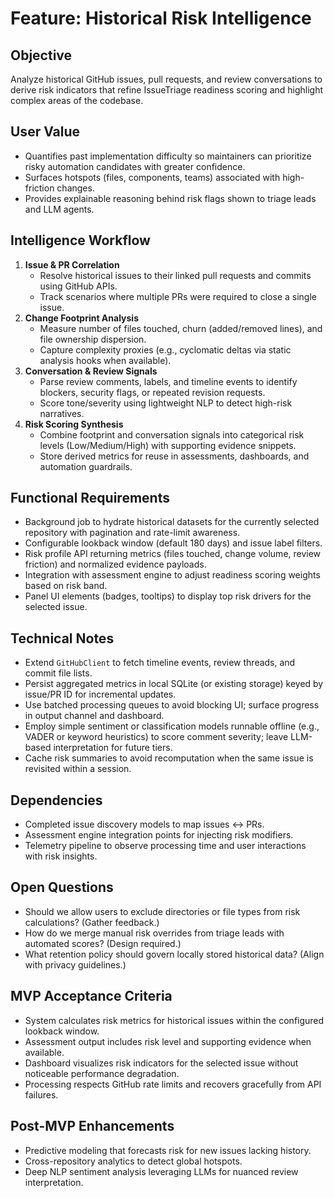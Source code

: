 # Feature: Historical Risk Intelligence

## Objective
Analyze historical GitHub issues, pull requests, and review conversations to derive risk indicators that refine IssueTriage readiness scoring and highlight complex areas of the codebase.

## User Value
- Quantifies past implementation difficulty so maintainers can prioritize risky automation candidates with greater confidence.
- Surfaces hotspots (files, components, teams) associated with high-friction changes.
- Provides explainable reasoning behind risk flags shown to triage leads and LLM agents.

## Intelligence Workflow
1. **Issue & PR Correlation**
   - Resolve historical issues to their linked pull requests and commits using GitHub APIs.
   - Track scenarios where multiple PRs were required to close a single issue.
2. **Change Footprint Analysis**
   - Measure number of files touched, churn (added/removed lines), and file ownership dispersion.
   - Capture complexity proxies (e.g., cyclomatic deltas via static analysis hooks when available).
3. **Conversation & Review Signals**
   - Parse review comments, labels, and timeline events to identify blockers, security flags, or repeated revision requests.
   - Score tone/severity using lightweight NLP to detect high-risk narratives.
4. **Risk Scoring Synthesis**
   - Combine footprint and conversation signals into categorical risk levels (Low/Medium/High) with supporting evidence snippets.
   - Store derived metrics for reuse in assessments, dashboards, and automation guardrails.

## Functional Requirements
- Background job to hydrate historical datasets for the currently selected repository with pagination and rate-limit awareness.
- Configurable lookback window (default 180 days) and issue label filters.
- Risk profile API returning metrics (files touched, change volume, review friction) and normalized evidence payloads.
- Integration with assessment engine to adjust readiness scoring weights based on risk band.
- Panel UI elements (badges, tooltips) to display top risk drivers for the selected issue.

## Technical Notes
- Extend `GitHubClient` to fetch timeline events, review threads, and commit file lists.
- Persist aggregated metrics in local SQLite (or existing storage) keyed by issue/PR ID for incremental updates.
- Use batched processing queues to avoid blocking UI; surface progress in output channel and dashboard.
- Employ simple sentiment or classification models runnable offline (e.g., VADER or keyword heuristics) to score comment severity; leave LLM-based interpretation for future tiers.
- Cache risk summaries to avoid recomputation when the same issue is revisited within a session.

## Dependencies
- Completed issue discovery models to map issues ↔ PRs.
- Assessment engine integration points for injecting risk modifiers.
- Telemetry pipeline to observe processing time and user interactions with risk insights.

## Open Questions
- Should we allow users to exclude directories or file types from risk calculations? (Gather feedback.)
- How do we merge manual risk overrides from triage leads with automated scores? (Design required.)
- What retention policy should govern locally stored historical data? (Align with privacy guidelines.)

## MVP Acceptance Criteria
- System calculates risk metrics for historical issues within the configured lookback window.
- Assessment output includes risk level and supporting evidence when available.
- Dashboard visualizes risk indicators for the selected issue without noticeable performance degradation.
- Processing respects GitHub rate limits and recovers gracefully from API failures.

## Post-MVP Enhancements
- Predictive modeling that forecasts risk for new issues lacking history.
- Cross-repository analytics to detect global hotspots.
- Deep NLP sentiment analysis leveraging LLMs for nuanced review interpretation.
